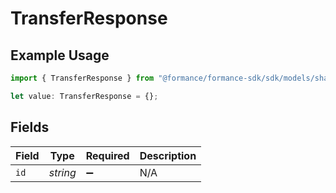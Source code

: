 # TransferResponse

## Example Usage

```typescript
import { TransferResponse } from "@formance/formance-sdk/sdk/models/shared";

let value: TransferResponse = {};
```

## Fields

| Field              | Type               | Required           | Description        |
| ------------------ | ------------------ | ------------------ | ------------------ |
| `id`               | *string*           | :heavy_minus_sign: | N/A                |